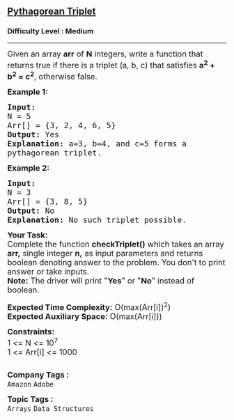 <h2><a href="https://practice.geeksforgeeks.org/problems/pythagorean-triplet3018/1?page=7&difficulty[]=1&status[]=unsolved&category[]=Arrays&sortBy=latest">Pythagorean Triplet</a></h2><h3>Difficulty Level : Medium</h3><hr><div class="problems_problem_content__Xm_eO"><p><span style="font-size:18px">Given an array <strong>arr</strong> of <strong>N</strong> integers, write a function that returns true if there is a triplet (a, b, c) that satisfies <strong>a<sup>2</sup>&nbsp;+ b<sup>2</sup>&nbsp;= c<sup>2</sup></strong>, otherwise false.</span></p>

<p><span style="font-size:18px"><strong>Example 1:</strong></span></p>

<pre><span style="font-size:18px"><strong>Input:
</strong>N = 5
Arr[] = {3, 2, 4, 6, 5}
<strong>Output:</strong> Yes
<strong>Explanation:</strong> a=3, b=4, and c=5 forms a
pythagorean triplet.
</span></pre>

<p><span style="font-size:18px"><strong>Example 2:</strong></span></p>

<pre><span style="font-size:18px"><strong>Input:
</strong>N = 3
Arr[] = {3, 8, 5}
<strong>Output:</strong> No
<strong>Explanation:</strong>&nbsp;No such triplet possible.
</span></pre>

<p><span style="font-size:18px"><strong>Your Task:</strong><br>
Complete the function <strong>checkTriplet()</strong>&nbsp;which takes an array <strong>arr,</strong>&nbsp;single&nbsp;integer&nbsp;<strong>n,</strong>&nbsp;as input parameters&nbsp;and returns boolean denoting answer to the problem.&nbsp;You don't to print answer or take inputs.&nbsp;<br>
<strong>Note:</strong>&nbsp;The driver will print "<strong>Yes</strong>" or "<strong>No</strong>" instead of boolean.</span></p>

<p><span style="font-size:18px"><strong>Expected Time Complexity:</strong>&nbsp;O(max(Arr[i])<sup>2</sup>)<br>
<strong>Expected Auxiliary Space:</strong>&nbsp;O(max(Arr[i]))</span></p>

<p><span style="font-size:18px"><strong>Constraints:</strong><br>
1 &lt;= N &lt;= 10<sup>7</sup><br>
1 &lt;= Arr[i] &lt;= 1000</span><br>
&nbsp;</p>
</div><p><span style=font-size:18px><strong>Company Tags : </strong><br><code>Amazon</code>&nbsp;<code>Adobe</code>&nbsp;<br><p><span style=font-size:18px><strong>Topic Tags : </strong><br><code>Arrays</code>&nbsp;<code>Data Structures</code>&nbsp;